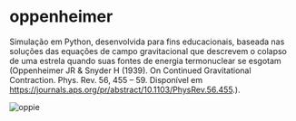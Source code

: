 # oppenheimer
Simulação em Python, desenvolvida para fins educacionais, baseada nas soluções das equações de campo gravitacional que descrevem o colapso de uma estrela quando suas fontes de energia termonuclear se esgotam (Oppenheimer JR & Snyder H (1939). On Continued Gravitational Contraction. Phys. Rev. 56, 455 – 59. Disponível em https://journals.aps.org/pr/abstract/10.1103/PhysRev.56.455.).

![oppie](https://github.com/user-attachments/assets/d7133080-eb5b-46c2-a3fe-170c5659665c)
